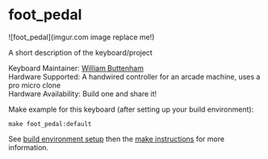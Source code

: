 # foot_pedal

![foot_pedal](imgur.com image replace me!)

A short description of the keyboard/project

Keyboard Maintainer: [William Buttenham](https://github.com/williambuttenham)  
Hardware Supported: A handwired controller for an arcade machine, uses a pro micro clone  
Hardware Availability: Build one and share it!

Make example for this keyboard (after setting up your build environment):

    make foot_pedal:default

See [build environment setup](https://docs.qmk.fm/build_environment_setup.html) then the [make instructions](https://docs.qmk.fm/make_instructions.html) for more information.
